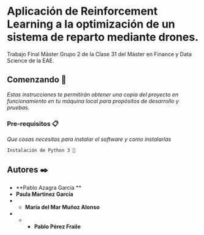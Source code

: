# Aplicación de Reinforcement Learning a la optimización de un sistema de reparto mediante drones.

Trabajo Final Máster Grupo 2 de la Clase 31 del Máster en Finance y Data Science de la EAE.

## Comenzando 🚀

_Estas instrucciones te permitirán obtener una copia del proyecto en funcionamiento en tu máquina local para propósitos de desarrollo y pruebas._

### Pre-requisitos 📋

_Que cosas necesitas para instalar el software y como instalarlas_

```
Instalación de Python 3 🐍 
```

## Autores ✒️

* **Pablo Azagra García **
* **Paula Martinez García** 
* * **María del Mar Muñoz Alonso** 
* * * **Pablo Pérez Fraile** 
